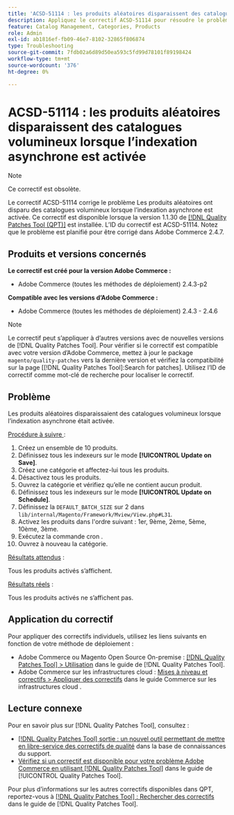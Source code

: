 ```yaml
---
title: 'ACSD-51114 : les produits aléatoires disparaissent des catalogues volumineux lorsque l’indexation asynchrone est activée'
description: Appliquez le correctif ACSD-51114 pour résoudre le problème d’Adobe Commerce Les produits aléatoires ont disparu des catalogues volumineux lorsque l’indexation asynchrone est activée.
feature: Catalog Management, Categories, Products
role: Admin
exl-id: ab1816ef-fb09-46e7-8102-32865f806874
type: Troubleshooting
source-git-commit: 7fdb02a6d89d50ea593c5fd99d78101f89198424
workflow-type: tm+mt
source-wordcount: '376'
ht-degree: 0%

---
```


# ACSD-51114 : les produits aléatoires disparaissent des catalogues volumineux lorsque l’indexation asynchrone est activée

>[!NOTE]
>
>Ce correctif est obsolète.

Le correctif ACSD-51114 corrige le problème Les produits aléatoires ont disparu des catalogues volumineux lorsque l’indexation asynchrone est activée. Ce correctif est disponible lorsque la version 1.1.30 de [[!DNL Quality Patches Tool (QPT)]](https://experienceleague.adobe.com/fr/docs/commerce-operations/tools/quality-patches-tool/quality-patches-tool-to-self-serve-quality-patches) est installée. L’ID du correctif est ACSD-51114. Notez que le problème est planifié pour être corrigé dans Adobe Commerce 2.4.7.

## Produits et versions concernés

**Le correctif est créé pour la version Adobe Commerce :**

* Adobe Commerce (toutes les méthodes de déploiement) 2.4.3-p2

**Compatible avec les versions d’Adobe Commerce :**

* Adobe Commerce (toutes les méthodes de déploiement) 2.4.3 - 2.4.6

>[!NOTE]
>
>Le correctif peut s’appliquer à d’autres versions avec de nouvelles versions de [!DNL Quality Patches Tool]. Pour vérifier si le correctif est compatible avec votre version d’Adobe Commerce, mettez à jour le package `magento/quality-patches` vers la dernière version et vérifiez la compatibilité sur la page [[!DNL Quality Patches Tool]:Search for patches]. Utilisez l’ID de correctif comme mot-clé de recherche pour localiser le correctif.

## Problème

Les produits aléatoires disparaissaient des catalogues volumineux lorsque l’indexation asynchrone était activée.

<u>Procédure à suivre </u> :

1. Créez un ensemble de 10 produits.
1. Définissez tous les indexeurs sur le mode **[!UICONTROL Update on Save]**.
1. Créez une catégorie et affectez-lui tous les produits.
1. Désactivez tous les produits.
1. Ouvrez la catégorie et vérifiez qu’elle ne contient aucun produit.
1. Définissez tous les indexeurs sur le mode **[!UICONTROL Update on Schedule]**.
1. Définissez la `DEFAULT_BATCH_SIZE` sur 2 dans `lib/internal/Magento/Framework/Mview/View.php#L31`.
1. Activez les produits dans l&#39;ordre suivant : 1er, 9ème, 2ème, 5ème, 10ème, 3ème.
1. Exécutez la commande cron .
1. Ouvrez à nouveau la catégorie.

<u>Résultats attendus</u> :

Tous les produits activés s’affichent.

<u>Résultats réels</u> :

Tous les produits activés ne s’affichent pas.

## Application du correctif

Pour appliquer des correctifs individuels, utilisez les liens suivants en fonction de votre méthode de déploiement :

* Adobe Commerce ou Magento Open Source On-premise : [[!DNL Quality Patches Tool] > Utilisation](/help/tools/quality-patches-tool/usage.md) dans le guide de [!DNL Quality Patches Tool].
* Adobe Commerce sur les infrastructures cloud : [Mises à niveau et correctifs > Appliquer des correctifs](https://experienceleague.adobe.com/docs/commerce-cloud-service/user-guide/develop/upgrade/apply-patches.html?lang=fr) dans le guide Commerce sur les infrastructures cloud .

## Lecture connexe

Pour en savoir plus sur [!DNL Quality Patches Tool], consultez :

* [[!DNL Quality Patches Tool] sortie : un nouvel outil permettant de mettre en libre-service des correctifs de qualité](https://experienceleague.adobe.com/fr/docs/commerce-operations/tools/quality-patches-tool/quality-patches-tool-to-self-serve-quality-patches) dans la base de connaissances du support.
* [Vérifiez si un correctif est disponible pour votre problème Adobe Commerce en utilisant [!DNL Quality Patches Tool]](/help/tools/quality-patches-tool/patches-available-in-qpt/check-patch-for-magento-issue-with-magento-quality-patches.md) dans le guide de [!UICONTROL Quality Patches Tool].


Pour plus d’informations sur les autres correctifs disponibles dans QPT, reportez-vous à [[!DNL Quality Patches Tool] : Rechercher des correctifs](https://experienceleague.adobe.com/tools/commerce-quality-patches/index.html?lang=fr) dans le guide de [!DNL Quality Patches Tool].

